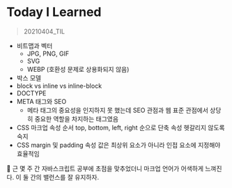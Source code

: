 # Today I Learned

> 20210404_TIL

- 비트맵과 벡터
  - JPG, PNG, GIF
  - SVG
  - WEBP (호환성 문제로 상용화되지 않음)
- 박스 모델
- block vs inline vs inline-block
- DOCTYPE
- META 태그와 SEO
  - 메타 태그의 중요성을 인지하지 못 했는데 SEO 관점과 웹 표준 관점에서 상당히 중요한 역할을 차지하는 태그였음
- CSS 마크업 속성 순서 top, bottom, left, right 순으로 단축 속성 헷갈리지 않도록 숙지
- CSS margin 및 padding 속성 값은 최상위 요소가 아니라 인접 요소에 지정해야 효율적임

📝 근 몇 주 간 자바스크립트 공부에 초점을 맞추었더니 마크업 언어가 어색하게 느껴진다. 이 둘 간의 밸런스를 잘 유지하자.
